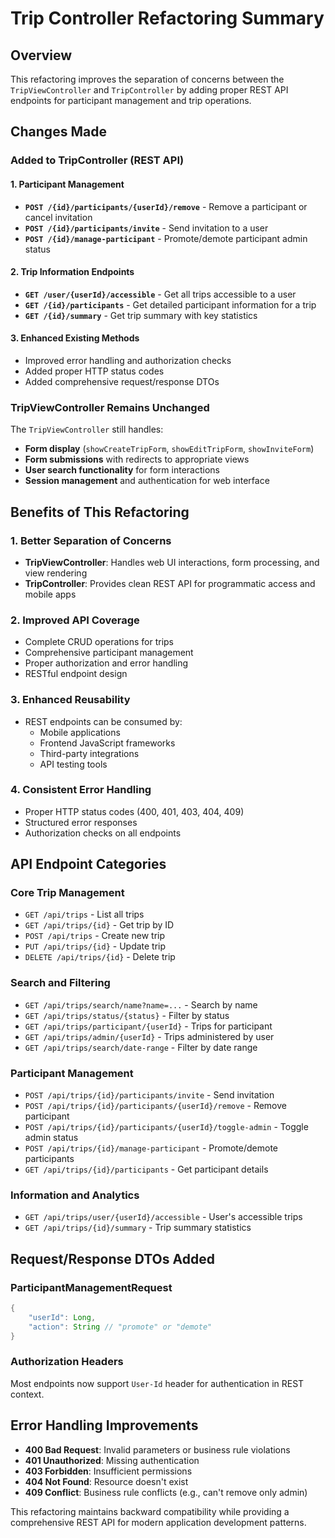# Trip Controller Refactoring Summary

## Overview
This refactoring improves the separation of concerns between the `TripViewController` and `TripController` by adding proper REST API endpoints for participant management and trip operations.

## Changes Made

### Added to TripController (REST API)

#### 1. Participant Management
- **`POST /{id}/participants/{userId}/remove`** - Remove a participant or cancel invitation
- **`POST /{id}/participants/invite`** - Send invitation to a user
- **`POST /{id}/manage-participant`** - Promote/demote participant admin status

#### 2. Trip Information Endpoints
- **`GET /user/{userId}/accessible`** - Get all trips accessible to a user
- **`GET /{id}/participants`** - Get detailed participant information for a trip
- **`GET /{id}/summary`** - Get trip summary with key statistics

#### 3. Enhanced Existing Methods
- Improved error handling and authorization checks
- Added proper HTTP status codes
- Added comprehensive request/response DTOs

### TripViewController Remains Unchanged
The `TripViewController` still handles:
- **Form display** (`showCreateTripForm`, `showEditTripForm`, `showInviteForm`)
- **Form submissions** with redirects to appropriate views
- **User search functionality** for form interactions
- **Session management** and authentication for web interface

## Benefits of This Refactoring

### 1. Better Separation of Concerns
- **TripViewController**: Handles web UI interactions, form processing, and view rendering
- **TripController**: Provides clean REST API for programmatic access and mobile apps

### 2. Improved API Coverage
- Complete CRUD operations for trips
- Comprehensive participant management
- Proper authorization and error handling
- RESTful endpoint design

### 3. Enhanced Reusability
- REST endpoints can be consumed by:
  - Mobile applications
  - Frontend JavaScript frameworks
  - Third-party integrations
  - API testing tools

### 4. Consistent Error Handling
- Proper HTTP status codes (400, 401, 403, 404, 409)
- Structured error responses
- Authorization checks on all endpoints

## API Endpoint Categories

### Core Trip Management
- `GET /api/trips` - List all trips
- `GET /api/trips/{id}` - Get trip by ID
- `POST /api/trips` - Create new trip
- `PUT /api/trips/{id}` - Update trip
- `DELETE /api/trips/{id}` - Delete trip

### Search and Filtering
- `GET /api/trips/search/name?name=...` - Search by name
- `GET /api/trips/status/{status}` - Filter by status
- `GET /api/trips/participant/{userId}` - Trips for participant
- `GET /api/trips/admin/{userId}` - Trips administered by user
- `GET /api/trips/search/date-range` - Filter by date range

### Participant Management
- `POST /api/trips/{id}/participants/invite` - Send invitation
- `POST /api/trips/{id}/participants/{userId}/remove` - Remove participant
- `POST /api/trips/{id}/participants/{userId}/toggle-admin` - Toggle admin status
- `POST /api/trips/{id}/manage-participant` - Promote/demote participants
- `GET /api/trips/{id}/participants` - Get participant details

### Information and Analytics
- `GET /api/trips/user/{userId}/accessible` - User's accessible trips
- `GET /api/trips/{id}/summary` - Trip summary statistics

## Request/Response DTOs Added

### ParticipantManagementRequest
```java
{
    "userId": Long,
    "action": String // "promote" or "demote"
}
```

### Authorization Headers
Most endpoints now support `User-Id` header for authentication in REST context.

## Error Handling Improvements
- **400 Bad Request**: Invalid parameters or business rule violations
- **401 Unauthorized**: Missing authentication
- **403 Forbidden**: Insufficient permissions
- **404 Not Found**: Resource doesn't exist
- **409 Conflict**: Business rule conflicts (e.g., can't remove only admin)

This refactoring maintains backward compatibility while providing a comprehensive REST API for modern application development patterns.
